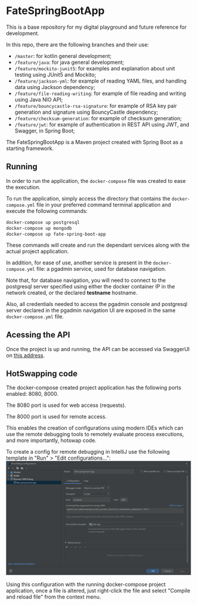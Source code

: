 # FateSpringBootApp

This is a base repository for my digital playground and future reference for development.

In this repo, there are the following branches and their use:
- `/master`: for kotlin general development;
- `/feature/java`: for java general development;
- `/feature/mockito-junit5`: for examples and explanation about unit testing using JUnit5 and Mockito;
- `/feature/jackson-yml`: for example of reading YAML files, and handling data using Jackson dependency;
- `/feature/file-reading-writing`: for example of file reading and writing using Java NIO API;
- `/feature/bouncycastle-rsa-signature`: for example of RSA key pair generation and signature using BouncyCastle dependency;
- `/feature/checksum-generation`: for example of checksum generation;
- `/feature/jwt`: for example of authentication in REST API using JWT, and Swagger, in Spring Boot; 

The FateSpringBootApp is a Maven project created with Spring Boot as a starting framework.

## Running

In order to run the application, the `docker-compose` file was created to ease the execution.

To run the application, simply access the directory that contains the `docker-compose.yml` file in your 
preferred command terminal application and execute the following commands:

```shell
docker-compose up postgresql
docker-compose up mongodb
docker-compose up fate-spring-boot-app
```

These commands will create and run the dependant services along with the actual project application.

In addition, for ease of use, another service is present in the `docker-compose.yml` file: 
a pgadmin service, used for database navigation. 

Note that, for database navigation, you will need to connect to the postgresql server
specified using either the docker container IP in the network created, or the declared **testname** hostname.

Also, all credentials needed to access the pgadmin console and postgresql server declared in the pgadmin navigation UI are exposed 
in the same `docker-compose.yml` file.

## Acessing the API

Once the project is up and running, the API can be accessed via SwaggerUI on [this address](http://localhost:8080/fate/swagger-ui.html).

## HotSwapping code

The docker-compose created project application has the following ports enabled: 8080, 8000.

The 8080 port is used for web access (requests).

The 8000 port is used for remote access.

This enables the creation of configurations using modern IDEs which can use the remote debugging tools to remotely evaluate
process executions, and more importantly, hotswap code.

To create a config for remote debugging in IntelliJ use the following template in "Run" > "Edit configurations...":
![img.png](img.png)

Using this configuration with the running docker-compose project application, once a file is altered, just right-click the
file and select "Compile and reload file" from the context menu.